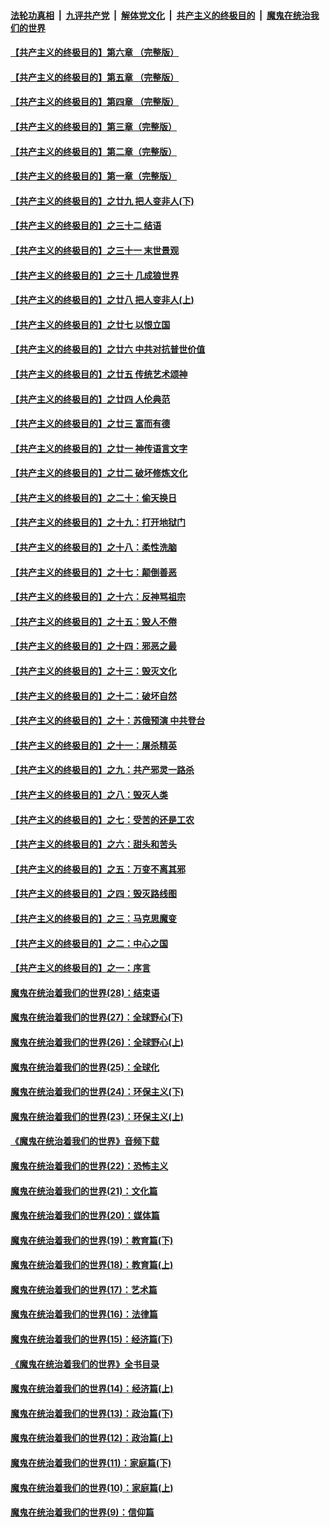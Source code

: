 ####  [法轮功真相](../../../../basic/blob/master/README.md?t=11131501) &nbsp;|&nbsp; [九评共产党](../../../../9ping.md/blob/master/README.md?t=11131501) &nbsp;|&nbsp; [解体党文化](../../../../jtdwh.md/blob/master/README.md?t=11131501)  &nbsp;|&nbsp; [共产主义的终极目的](../../../../gczydzjmd.md/blob/master/README.md?t=11131501) &nbsp;|&nbsp; [魔鬼在统治我们的世界](../../../../mgztzwmdsj.md/blob/master/README.md?t=11131501) 

#### [【共产主义的终极目的】第六章 （完整版）](../pages/nsc422/n11428913.md?t=11131501) 

#### [【共产主义的终极目的】第五章 （完整版）](../pages/nsc422/n11428912.md?t=11131501) 

#### [【共产主义的终极目的】第四章 （完整版）](../pages/nsc422/n11428907.md?t=11131501) 

#### [【共产主义的终极目的】第三章（完整版）](../pages/nsc422/n11428848.md?t=11131501) 

#### [【共产主义的终极目的】第二章（完整版）](../pages/nsc422/n11428831.md?t=11131501) 

#### [【共产主义的终极目的】第一章（完整版）](../pages/nsc422/n11417651.md?t=11131501) 

#### [【共产主义的终极目的】之廿九 把人变非人(下)](../pages/nsc422/n11344140.md?t=11131501) 

#### [【共产主义的终极目的】之三十二 结语](../pages/nsc422/n11360535.md?t=11131501) 

#### [【共产主义的终极目的】之三十一 末世景观](../pages/nsc422/n11351129.md?t=11131501) 

#### [【共产主义的终极目的】之三十 几成狼世界](../pages/nsc422/n11348280.md?t=11131501) 

#### [【共产主义的终极目的】之廿八 把人变非人(上)](../pages/nsc422/n11340492.md?t=11131501) 

#### [【共产主义的终极目的】之廿七 以恨立国](../pages/nsc422/n11336944.md?t=11131501) 

#### [【共产主义的终极目的】之廿六 中共对抗普世价值](../pages/nsc422/n11324785.md?t=11131501) 

#### [【共产主义的终极目的】之廿五 传统艺术颂神](../pages/nsc422/n11296396.md?t=11131501) 

#### [【共产主义的终极目的】之廿四 人伦典范](../pages/nsc422/n11296397.md?t=11131501) 

#### [【共产主义的终极目的】之廿三 富而有德](../pages/nsc422/n11283598.md?t=11131501) 

#### [【共产主义的终极目的】之廿一 神传语言文字](../pages/nsc422/n11263265.md?t=11131501) 

#### [【共产主义的终极目的】之廿二 破坏修炼文化](../pages/nsc422/n11245728.md?t=11131501) 

#### [【共产主义的终极目的】之二十：偷天换日](../pages/nsc422/n11238846.md?t=11131501) 

#### [【共产主义的终极目的】之十九：打开地狱门](../pages/nsc422/n11206376.md?t=11131501) 

#### [【共产主义的终极目的】之十八：柔性洗脑](../pages/nsc422/n11199994.md?t=11131501) 

#### [【共产主义的终极目的】之十七：颠倒善恶](../pages/nsc422/n11179782.md?t=11131501) 

#### [【共产主义的终极目的】之十六：反神骂祖宗](../pages/nsc422/n11166798.md?t=11131501) 

#### [【共产主义的终极目的】之十五：毁人不倦](../pages/nsc422/n11166792.md?t=11131501) 

#### [【共产主义的终极目的】之十四：邪恶之最](../pages/nsc422/n11150249.md?t=11131501) 

#### [【共产主义的终极目的】之十三：毁灭文化](../pages/nsc422/n11135227.md?t=11131501) 

#### [【共产主义的终极目的】之十二：破坏自然](../pages/nsc422/n11135214.md?t=11131501) 

#### [【共产主义的终极目的】之十：苏俄预演 中共登台](../pages/nsc422/n11118424.md?t=11131501) 

#### [【共产主义的终极目的】之十一：屠杀精英](../pages/nsc422/n11118442.md?t=11131501) 

#### [【共产主义的终极目的】之九：共产邪灵一路杀](../pages/nsc422/n11114139.md?t=11131501) 

#### [【共产主义的终极目的】之八：毁灭人类](../pages/nsc422/n11108503.md?t=11131501) 

#### [【共产主义的终极目的】之七：受苦的还是工农](../pages/nsc422/n11101809.md?t=11131501) 

#### [【共产主义的终极目的】之六：甜头和苦头](../pages/nsc422/n11096971.md?t=11131501) 

#### [【共产主义的终极目的】之五：万变不离其邪](../pages/nsc422/n11091285.md?t=11131501) 

#### [【共产主义的终极目的】之四：毁灭路线图](../pages/nsc422/n11086284.md?t=11131501) 

#### [【共产主义的终极目的】之三：马克思魔变](../pages/nsc422/n11061941.md?t=11131501) 

#### [【共产主义的终极目的】之二：中心之国](../pages/nsc422/n11047728.md?t=11131501) 

#### [【共产主义的终极目的】之一：序言](../pages/nsc422/n11086077.md?t=11131501) 

#### [魔鬼在统治着我们的世界(28)：结束语](../pages/nsc422/n10936246.md?t=11131501) 

#### [魔鬼在统治着我们的世界(27)：全球野心(下)](../pages/nsc422/n10928319.md?t=11131501) 

#### [魔鬼在统治着我们的世界(26)：全球野心(上)](../pages/nsc422/n10900318.md?t=11131501) 

#### [魔鬼在统治着我们的世界(25)：全球化](../pages/nsc422/n10788205.md?t=11131501) 

#### [魔鬼在统治着我们的世界(24)：环保主义(下)](../pages/nsc422/n10695307.md?t=11131501) 

#### [魔鬼在统治着我们的世界(23)：环保主义(上)](../pages/nsc422/n10688613.md?t=11131501) 

#### [《魔鬼在统治着我们的世界》音频下载](../pages/nsc422/n10635553.md?t=11131501) 

#### [魔鬼在统治着我们的世界(22)：恐怖主义](../pages/nsc422/n10614727.md?t=11131501) 

#### [魔鬼在统治着我们的世界(21)：文化篇](../pages/nsc422/n10597706.md?t=11131501) 

#### [魔鬼在统治着我们的世界(20)：媒体篇](../pages/nsc422/n10586579.md?t=11131501) 

#### [魔鬼在统治着我们的世界(19)：教育篇(下)](../pages/nsc422/n10564808.md?t=11131501) 

#### [魔鬼在统治着我们的世界(18)：教育篇(上)](../pages/nsc422/n10526970.md?t=11131501) 

#### [魔鬼在统治着我们的世界(17)：艺术篇](../pages/nsc422/n10499093.md?t=11131501) 

#### [魔鬼在统治着我们的世界(16)：法律篇](../pages/nsc422/n10485969.md?t=11131501) 

#### [魔鬼在统治着我们的世界(15)：经济篇(下)](../pages/nsc422/n10469975.md?t=11131501) 

#### [《魔鬼在统治着我们的世界》全书目录](../pages/nsc422/n10464261.md?t=11131501) 

#### [魔鬼在统治着我们的世界(14)：经济篇(上)](../pages/nsc422/n10457370.md?t=11131501) 

#### [魔鬼在统治着我们的世界(13)：政治篇(下)](../pages/nsc422/n10448270.md?t=11131501) 

#### [魔鬼在统治着我们的世界(12)：政治篇(上)](../pages/nsc422/n10444576.md?t=11131501) 

#### [魔鬼在统治着我们的世界(11)：家庭篇(下)](../pages/nsc422/n10440961.md?t=11131501) 

#### [魔鬼在统治着我们的世界(10)：家庭篇(上)](../pages/nsc422/n10435448.md?t=11131501) 

#### [魔鬼在统治着我们的世界(9)：信仰篇](../pages/nsc422/n10432159.md?t=11131501) 

